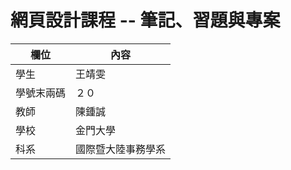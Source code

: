# 網頁設計課程 -- 筆記、習題與專案

欄位 | 內容
-----|--------
學生 |  王靖雯
學號末兩碼 | ２０
教師 | 陳鍾誠
學校 | 金門大學
科系 | 國際暨大陸事務學系
